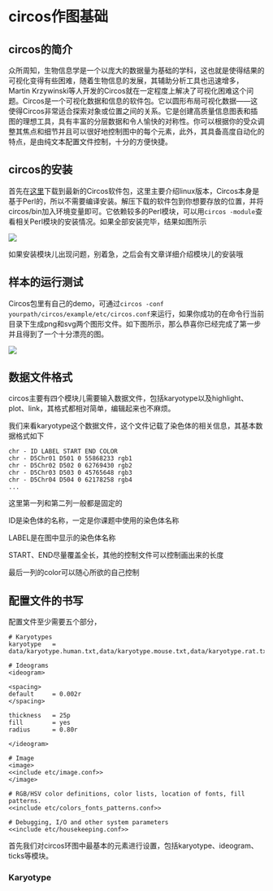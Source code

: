 # circos作图基础

## circos的简介

众所周知，生物信息学是一个以庞大的数据量为基础的学科，这也就是使得结果的可视化变得有些困难，随着生物信息的发展，其辅助分析工具也迅速增多，Martin Krzywinski等人开发的Circos就在一定程度上解决了可视化困难这个问题。Circos是一个可视化数据和信息的软件包。它以圆形布局可视化数据——这使得Circos非常适合探索对象或位置之间的关系。它是创建高质量信息图表和插图的理想工具，具有丰富的分层数据和令人愉快的对称性。你可以根据你的受众调整其焦点和细节并且可以很好地控制图中的每个元素，此外，其具备高度自动化的特点，是由纯文本配置文件控制，十分的方便快捷。

## circos的安装

首先在[这里](http://circos.ca/software/download/circos/)下载到最新的Circos软件包，这里主要介绍linux版本，Circos本身是基于Perl的，所以不需要编译安装。解压下载的软件包到你想要存放的位置，并将circos/bin加入环境变量即可。它依赖较多的Perl模块，可以用`circos -module`查看相关Perl模块的安装情况。如果全部安装完毕，结果如图所示

![](C:\Users\DELL\Desktop\公众号\1.PNG)

如果安装模块儿出现问题，别着急，之后会有文章详细介绍模块儿的安装哦

## 样本的运行测试

Circos包里有自己的demo，可通过`circos -conf yourpath/circos/example/etc/circos.conf`来运行，如果你成功的在命令行当前目录下生成png和svg两个图形文件。如下图所示，那么恭喜你已经完成了第一步并且得到了一个十分漂亮的图。

![](C:\Users\DELL\Desktop\公众号\circos.png)

## 数据文件格式

circos主要有四个模块儿需要输入数据文件，包括karyotype以及highlight、plot、link，其格式都相对简单，编辑起来也不麻烦。

我们来看karyotype这个数据文件，这个文件记载了染色体的相关信息，其基本数据格式如下

```
chr - ID LABEL START END COLOR	
chr - D5Chr01 D501 0 55868233 rgb1
chr - D5Chr02 D502 0 62769430 rgb2
chr - D5Chr03 D503 0 45765648 rgb3
chr - D5Chr04 D504 0 62178258 rgb4
...
```

这里第一列和第二列一般都是固定的

ID是染色体的名称，一定是你课题中使用的染色体名称

LABEL是在图中显示的染色体名称

START、END尽量覆盖全长，其他的控制文件可以控制画出来的长度

最后一列的color可以随心所欲的自己控制

## 配置文件的书写

配置文件至少需要五个部分，

```
# Karyotypes
karyotype	= data/karyotype.human.txt,data/karyotype.mouse.txt,data/karyotype.rat.txt

# Ideograms
<ideogram>

<spacing>
default		= 0.002r
</spacing>

thickness	= 25p
fill		= yes
radius		= 0.80r

</ideogram>

# Image
<image>
<<include etc/image.conf>>
</image>

# RGB/HSV color definitions, color lists, location of fonts, fill patterns.
<<include etc/colors_fonts_patterns.conf>>

# Debugging, I/O and other system parameters
<<include etc/housekeeping.conf>>
```

首先我们对circos环图中最基本的元素进行设置，包括karyotype、ideogram、ticks等模块。

### Karyotype

